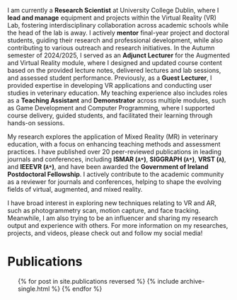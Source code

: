 I am currently a **Research Scientist** at University College Dublin, where I **lead and manage** equipment and projects within the Virtual Reality (VR) Lab, fostering interdisciplinary collaboration across academic schools while the head of the lab is away. I actively **mentor** final-year project and doctoral students, guiding their research and professional development, while also contributing to various outreach and research initiatives. In the Autumn semester of 2024/2025, I served as an **Adjunct Lecturer** for the Augmented and Virtual Reality module, where I designed and updated course content based on the provided lecture notes, delivered lectures and lab sessions, and assessed student performance. Previously, as a **Guest Lecturer**, I provided expertise in developing VR applications and conducting user studies in veterinary education. My teaching experience also includes roles as a **Teaching Assistant** and **Demonstrator** across multiple modules, such as Game Development and Computer Programming, where I supported course delivery, guided students, and facilitated their learning through hands-on sessions.

My research explores the application of Mixed Reality (MR) in veterinary education, with a focus on enhancing teaching methods and assessment practices. I have published over 20 peer-reviewed publications in leading journals and conferences, including **ISMAR (`A*`)**, **SIGGRAPH (`A*`)**, **VRST (`A`)**, and **IEEEVR (`A*`)**, and have been awarded the **Government of Ireland Postdoctoral Fellowship**. I actively contribute to the academic community as a reviewer for journals and conferences, helping to shape the evolving fields of virtual, augmented, and mixed reality.


<!-- <script type="module" src="https://unpkg.com/@google/model-viewer/dist/model-viewer.min.js"></script>
<style>
    model-viewer {
        width: 100%;
    }
</style>
<model-viewer src="models/oculusquest.gltf" alt="A 3D model of an astronaut" auto-rotate camera-controls camera-orbit="45deg 55deg 2.5m" environment-image="neutral"></model-viewer> -->

I have broad interest in exploring new techniques relating to VR and AR, such as photogrammetry scan, motion capture, and face tracking. Meanwhile, I am also trying to be an influencer and sharing my research output and experience with others. For more information on my researches, projects, and videos, please check out and follow my social media!

Publications
======
  <ul>{% for post in site.publications reversed %}
    {% include archive-single.html %}
  {% endfor %}</ul>